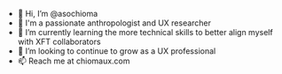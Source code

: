 - 👋 Hi, I’m @asochioma
- 👀 I'm a passionate anthropologist and UX researcher
- 🌱 I’m currently learning the more technical skills to better align myself with XFT collaborators
- 💞️ I’m looking to continue to grow as a UX professional
- 📫 Reach me at chiomaux.com

<!---
asochioma/asochioma is a ✨ special ✨ repository because its `README.md` (this file) appears on your GitHub profile.
You can click the Preview link to take a look at your changes.
--->
